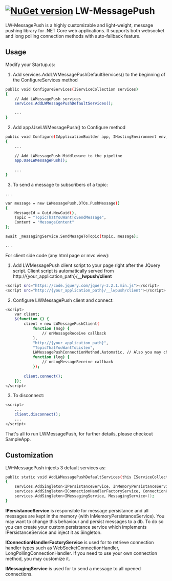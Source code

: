 [![NuGet version](https://badge.fury.io/nu/LWMessagePush.svg)](https://badge.fury.io/nu/LWMessagePush)
LW-MessagePush
=========
LW-MessagePush is a highly customizable and light-weight, message pushing library for .NET Core web applications.
It supports both websocket and long polling connection methods with auto-fallback feature.

Usage
-----------
Modify your Startup.cs:
1) Add services.AddLWMessagePushDefaultServices() to the beginning of the ConfigureServices method
```sh
public void ConfigureServices(IServiceCollection services)
{
    // Add LWMessagePush services
    services.AddLWMessagePushDefaultServices();

    ...
}
```
2) Add app.UseLWMessagePush() to Configure method
```sh
public void Configure(IApplicationBuilder app, IHostingEnvironment env, ILoggerFactory loggerFactory)
{
    ...
    
    // Add LWMessagePush Middleware to the pipeline
    app.UseLWMessagePush();
    
    ...
}
```

3) To send a message to subscribers of a topic:
```sh
...

var message = new LWMessagePush.DTOs.PushMessage()
{
	MessageId = Guid.NewGuid(),
	Topic = "TopicThatYouWantToSendMessage",
	Content = "MessageContent"
};

await _messagingService.SendMesageToTopic(topic, message);

...
```

For client side code (any html page or mvc view):
1) Add LWMessagePush client script to your page right after the JQuery script. Client script is automatically served from 
http://{your_application_path}/**__lwpush/client**
```sh
<script src="https://code.jquery.com/jquery-3.2.1.min.js"></script>
<script src="http://{your_application_path}/__lwpush/client"></script>
```
2) Configure LWMessagePush client and connect:
```sh
<script>
	var client;
	$(function () {            
		client = new LWMessagePushClient(
			function (msg) {
				// onMessageReceive callback
			},
			"http://{your_application_path}",
			"TopicThatYouWantToListen",
			LWMessagePushConnectionMethod.Automatic, // Also you may choose WebSocket or LongPolling
			function (log) {
				// onLogMessageReceive callback
			});
			
		client.connect();
	});
</script>
```
3) To disconnect:
```sh
<script>
	...
	client.disconnect();
	...
</script>
```
 That's all to run LWMessagePush, for further details, please checkout SampleApp.

Customization
-----------
LW-MessagePush injects 3 default services as:

```sh
public static void AddLWMessagePushDefaultServices(this IServiceCollection services)
{
    services.AddSingleton<IPersistanceService, InMemoryPersistanceService>();
    services.AddSingleton<IConnectionHandlerFactoryService, ConnectionHandlerFactoryService>();
    services.AddSingleton<IMessagingService, MessagingService>();
}
```
**IPersistanceService** is responsible for message persistance and all messages are kept in the memory (with InMemoryPersistanceService). You may want to change this behaviour and persist messages to a db. To do so you can create your custom persistance service which implements IPersistanceService and inject it as Singleton.

**IConnectionHandlerFactoryService** is used for to retrieve connection handler types such as WebSocketConnectionHandler, LongPollingConnectionHandler. If you need to use your own connection method, you may customize it. 

**IMessagingService** is used for to send a message to all opened connections. 
